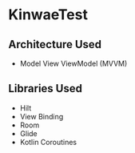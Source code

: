 # KinwaeTest


## **Architecture Used**
- Model View ViewModel (MVVM)

## **Libraries Used**
- Hilt
- View Binding
- Room
- Glide
- Kotlin Coroutines
